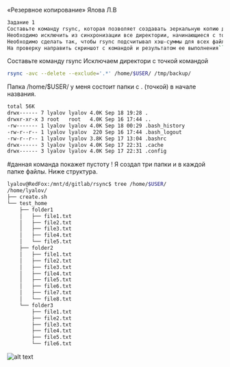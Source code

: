 «Резервное копирование» 
Ялова Л.В


```bash
Задание 1
Составьте команду rsync, которая позволяет создавать зеркальную копию домашней директории пользователя в директорию /tmp/backup
Необходимо исключить из синхронизации все директории, начинающиеся с точки (скрытые)
Необходимо сделать так, чтобы rsync подсчитывал хэш-суммы для всех файлов, даже если их время модификации и размер идентичны в источнике и приемнике.
На проверку направить скриншот с командой и результатом ее выполнения``
```
Составьте команду rsync
Исключаем директори с точкой командой 
```bash
rsync -avc --delete --exclude='.*' /home/$USER/ /tmp/backup/
```
Папка  /home/$USER/ 
у меня состоит  папки  с . (точкой) в начале названия.


```bash lyalov@RedFox:/mnt/d/gitlab/rsync$ ls -lah /home/$USER/
total 56K
drwx------ 7 lyalov lyalov 4.0K Sep 18 19:28 .
drwxr-xr-x 3 root   root   4.0K Sep 16 17:44 ..
-rw------- 1 lyalov lyalov 4.0K Sep 18 00:29 .bash_history
-rw-r--r-- 1 lyalov lyalov  220 Sep 16 17:44 .bash_logout
-rw-r--r-- 1 lyalov lyalov 3.8K Sep 17 13:04 .bashrc
drwx------ 3 lyalov lyalov 4.0K Sep 17 22:31 .cache
drwx------ 3 lyalov lyalov 4.0K Sep 17 22:31 .config
```

#данная команда покажет пустоту !
Я создал три папки и в каждой папке файлы. Ниже структура. 

```bash
lyalov@RedFox:/mnt/d/gitlab/rsync$ tree /home/$USER/
/home/lyalov/
├── create.sh
└── test_home
    ├── folder1
    │   ├── file1.txt
    │   ├── file2.txt
    │   ├── file3.txt
    │   ├── file4.txt
    │   └── file5.txt
    ├── folder2
    │   ├── file1.txt
    │   ├── file2.txt
    │   ├── file3.txt
    │   ├── file4.txt
    │   ├── file5.txt
    │   ├── file6.txt
    │   ├── file7.txt
    │   └── file8.txt
    └── folder3
        ├── file1.txt
        ├── file2.txt
        ├── file3.txt
        ├── file4.txt
        ├── file5.txt
        └── file6.txt
```



![alt text](https://github.com/username/reponame/blob/branch/path/image.png)